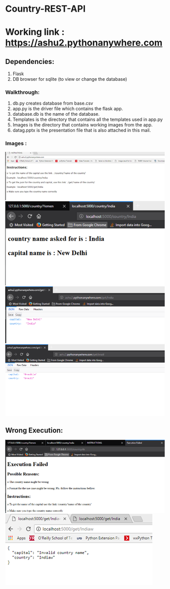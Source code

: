 # Country-REST-API

# Working link : https://ashu2.pythonanywhere.com
## Dependencies:
1. Flask
2. DB browser for sqlite (to view or change the database)

### Walkthrough:
1. db.py creates database from base.csv
2. app.py is the driver file which contains the flask app.
3. database.db is the name of the database.
4. Templates is the directory that contains all the templates used in app.py
5. Images is the directory that contains working images from the app.
6. datag.pptx is the presentation file that is also attached in this mail.

### Images :
![homepage](https://github.com/ASH1998/country-REST-API/blob/master/Images/home.PNG)
![INDIA](https://github.com/ASH1998/country-REST-API/blob/master/Images/India.PNG)
![INDIA JSON](https://github.com/ASH1998/country-REST-API/blob/master/Images/india%20json.PNG)
![brazil](https://github.com/ASH1998/country-REST-API/blob/master/Images/brazil%20json.PNG)

## Wrong Execution:
![wrong](https://github.com/ASH1998/country-REST-API/blob/master/Images/execution%20failed.PNG)
![wrong json](https://github.com/ASH1998/country-REST-API/blob/master/Images/wrong%20json.PNG)
